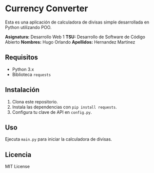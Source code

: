 # Currency Converter

Esta es una aplicación de calculadora de divisas simple desarrollada en Python utilizando POO.

**Asignatura:** Desarrollo Web 1
**TSU:** Desarrollo de Software de Código Abierto
**Nombres:** Hugo Orlando 
**Apellidos:** Hernandez Martinez

## Requisitos

- Python 3.x
- Biblioteca `requests`

## Instalación

1. Clona este repositorio.
2. Instala las dependencias con `pip install requests`.
3. Configura tu clave de API en `config.py`.

## Uso

Ejecuta `main.py` para iniciar la calculadora de divisas.

## Licencia

MIT License
